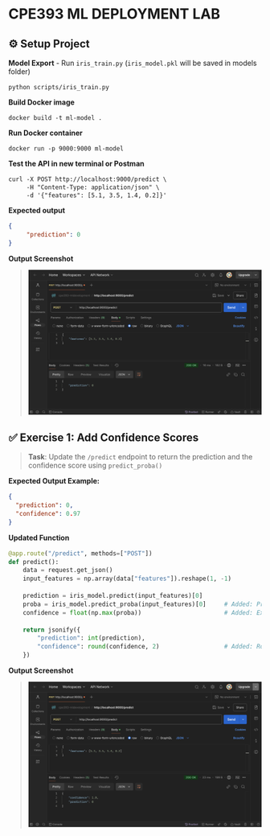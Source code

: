 # **CPE393 ML DEPLOYMENT LAB**

## ⚙️ Setup Project

**Model Export** - Run `iris_train.py` (`iris_model.pkl` will be saved in models folder)
```
python scripts/iris_train.py
```

**Build Docker image**
```
docker build -t ml-model .
```

**Run Docker container**
```
docker run -p 9000:9000 ml-model
```

**Test the API in new terminal or Postman**
```
curl -X POST http://localhost:9000/predict \
     -H "Content-Type: application/json" \
     -d '{"features": [5.1, 3.5, 1.4, 0.2]}'
```

**Expected output**
```json
{
     "prediction": 0
}
```

**Output Screenshot**
> ![Setup Project](images/setup_project.png)


## ✅ Exercise 1: Add Confidence Scores
> **Task**: Update the `/predict` endpoint to return the prediction and the confidence score using `predict_proba()`

**Expected Output Example:**
```json
{
  "prediction": 0,
  "confidence": 0.97
}
```

**Updated Function**
```python
@app.route("/predict", methods=["POST"])
def predict():
    data = request.get_json()
    input_features = np.array(data["features"]).reshape(1, -1)
    
    prediction = iris_model.predict(input_features)[0]
    proba = iris_model.predict_proba(input_features)[0]     # Added: Predict confidence
    confidence = float(np.max(proba))                       # Added: Extract the highest confidence of the predicted class
    
    return jsonify({
        "prediction": int(prediction),
        "confidence": round(confidence, 2)                  # Added: Round decimals
    })
```

**Output Screenshot**
> ![Exercise 1](images/exercise_1.png)